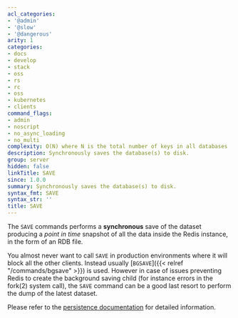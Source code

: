 ```yaml
---
acl_categories:
- '@admin'
- '@slow'
- '@dangerous'
arity: 1
categories:
- docs
- develop
- stack
- oss
- rs
- rc
- oss
- kubernetes
- clients
command_flags:
- admin
- noscript
- no_async_loading
- no_multi
complexity: O(N) where N is the total number of keys in all databases
description: Synchronously saves the database(s) to disk.
group: server
hidden: false
linkTitle: SAVE
since: 1.0.0
summary: Synchronously saves the database(s) to disk.
syntax_fmt: SAVE
syntax_str: ''
title: SAVE
---
```

The `SAVE` commands performs a **synchronous** save of the dataset producing a
_point in time_ snapshot of all the data inside the Redis instance, in the form
of an RDB file.

You almost never want to call `SAVE` in production environments where it will
block all the other clients.
Instead usually [`BGSAVE`]({{< relref "/commands/bgsave" >}}) is used.
However in case of issues preventing Redis to create the background saving child
(for instance errors in the fork(2) system call), the `SAVE` command can be a
good last resort to perform the dump of the latest dataset.

Please refer to the [persistence documentation][tp] for detailed information.

[tp]: /topics/persistence

